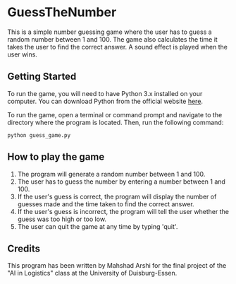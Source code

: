 # GuessTheNumber

This is a simple number guessing game where the user has to guess a random number between 1 and 100. The game also calculates the time it takes the user to find the correct answer. A sound effect is played when the user wins.


## Getting Started

To run the game, you will need to have Python 3.x installed on your computer. You can download Python from the official website [here](https://www.python.org/downloads/).

To run the game, open a terminal or command prompt and navigate to the directory where the program is located. Then, run the following command:
```
python guess_game.py
```


## How to play the game

1) The program will generate a random number between 1 and 100.
2) The user has to guess the number by entering a number between 1 and 100.
3) If the user's guess is correct, the program will display the number of guesses made and the time taken to find the correct answer.
4) If the user's guess is incorrect, the program will tell the user whether the guess was too high or too low.
5) The user can quit the game at any time by typing 'quit'.

## Credits

This program has been written by Mahshad Arshi for the final project of the "AI in Logistics" class at the University of Duisburg-Essen.

